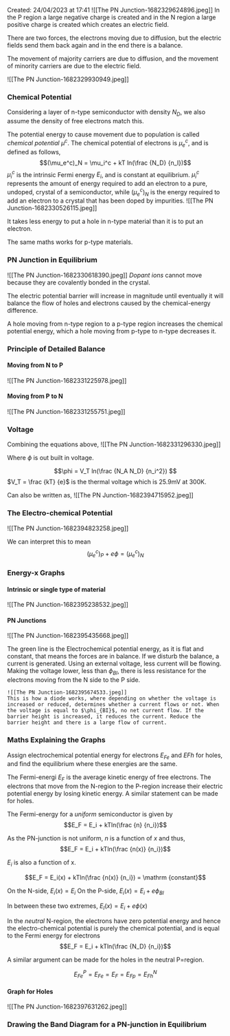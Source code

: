 Created: 24/04/2023 at 17:41
![[The PN Junction-1682329624896.jpeg]]
In the P region a large negative charge is created and in the N region a large positive charge is created which creates an electric field.

There are two forces, the electrons moving due to diffusion, but the electric fields send them back again and in the end there is a balance. 

The movement of majority carriers are due to diffusion, and the movement of minority carriers are due to the electric field.

![[The PN Junction-1682329930949.jpeg]]

### Chemical Potential
Considering a layer of n-type semiconductor with density $N_D$, we also assume the density of free electrons match this.

The potential energy to cause movement due to population is called *chemical potential* $\mu^c$.
The chemical potential of electrons is $\mu^c_e$, and is defined as follows,
$$(\mu_e^c)_N = \mu_i^c + kT ln(\frac {N_D} {n_I})$$
$\mu_i^c$ is the intrinsic Fermi energy $E_i$, and is constant at equilibrium.
$\mu_i^c$ represents the amount of energy required to add an electron to a pure, undoped, crystal of a semiconductor, while $(\mu_e^c)_N$ is the energy required to add an electron to a crystal that has been doped by impurities.
![[The PN Junction-1682330526115.jpeg]]

It takes less energy to put a hole in n-type material than it is to put an electron.

The same maths works for p-type materials.

### PN Junction in Equilibrium
![[The PN Junction-1682330618390.jpeg]]
*Dopant ions*  cannot move because they are covalently bonded in the crystal.

The electric potential barrier will increase in magnitude until eventually it will balance the flow of holes and electrons caused by the chemical-energy difference.

A hole moving from n-type region to a p-type region increases the chemical potential energy, which a hole moving from p-type to n-type decreases it.

### Principle of Detailed Balance
####  Moving from N to P
![[The PN Junction-1682331225978.jpeg]]

#### Moving from P to N
![[The PN Junction-1682331255751.jpeg]]

### Voltage
Combining the equations above,
![[The PN Junction-1682331296330.jpeg]]

Where $\phi$  is out built in voltage.

$$\phi = V_T ln(\frac {N_A N_D} {n_i^2}) $$
$V_T = \frac {kT} {e}$ is the thermal voltage which is 25.9mV at 300K.

Can also be written as,
![[The PN Junction-1682394715952.jpeg]]

### The Electro-chemical Potential
![[The PN Junction-1682394823258.jpeg]]

We can interpret this to mean
$$(\mu_e^c)_P + e\phi = (\mu_e^c)_N$$

### Energy-x Graphs
#### Intrinsic or single type of material
![[The PN Junction-1682395238532.jpeg]]

#### PN Junctions
![[The PN Junction-1682395435668.jpeg]]

The green line is the Electrochemical potential energy, as it is flat and constant, that means the forces are in balance. If we disturb the balance, a current is generated. Using an external voltage, less current will be flowing. Making the voltage lower, less than $\phi_{BI}$, there is less resistance for the electrons moving from the N side to the P side.

```ad-important
![[The PN Junction-1682395674533.jpeg]]
This is how a diode works, where depending on whether the voltage is increased or reduced, determines whether a current flows or not. When the voltage is equal to $\phi_{BI}$, no net current flow. If the barrier height is increased, it reduces the current. Reduce the barrier height and there is a large flow of current.
```

### Maths Explaining the Graphs
Assign electrochemical potential energy for electrons $E_{Fe}$ and $E{Fh}$ for holes, and find the equilibrium where these energies are the same.

The Fermi-energi $E_F$ is the average kinetic energy of free electrons. The electrons that move from the N-region to the P-region increase their electric potential energy by losing kinetic energy. A similar statement can be made for holes.

The Fermi-energy for a *uniform* semiconductor is given by
$$E_F = E_i + kTln(\frac {n} {n_i})$$

As the PN-junction is not uniform, $n$ is a function of $x$ and thus,
$$E_F = E_i + kTln(\frac {n(x)} {n_i})$$

$E_i$ is also a function of x.

$$E_F = E_i(x) + kTln(\frac {n(x)} {n_i}) = \mathrm {constant}$$

On the N-side, $E_i(x) = E_i$
On the P-side, $E_i(x) = E_i + e\phi_{BI}$

In between these two extremes, $E_I(x) = E_i + e\phi(x)$

In the *neutral* N-region, the electrons have zero potential energy and hence the electro-chemical potential is purely the chemical potential, and is equal to the Fermi energy for electrons
$$E_F = E_i + kTln(\frac {N_D} {n_i})$$

A similar argument can be made for the holes in the neutral P=region.

$$E^P_{Fe} = E_{Fe} = E_F = E_{Fp} = E^N_{Fh}$$

#### Graph for Holes
![[The PN Junction-1682397631262.jpeg]]

### Drawing the Band Diagram for a PN-junction in Equilibrium


